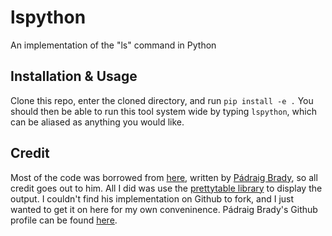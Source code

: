 # lspython
An implementation of the "ls" command in Python 

## Installation & Usage
Clone this repo, enter the cloned directory, and run ```pip install -e .``` You should then be able to run this tool system wide by typing ```lspython```, which can be aliased as anything you would like.

## Credit
Most of the code was borrowed from [here](http://www.pixelbeat.org/talks/python/ls.py.html), written by [Pádraig Brady](http://www.pixelbeat.org/), so all credit goes out to him. All I did was use the [prettytable library](https://pypi.python.org/pypi/PrettyTable) to display the output. I couldn't find his implementation on Github to fork, and I just wanted to get it on here for my own conveninence. Pádraig Brady's Github profile can be found [here](https://github.com/pixelb).
